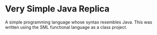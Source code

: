 # Very Simple Java Replica
 A simple programming language whose syntax resembles Java. This was written using the SML functional language as a class project.
